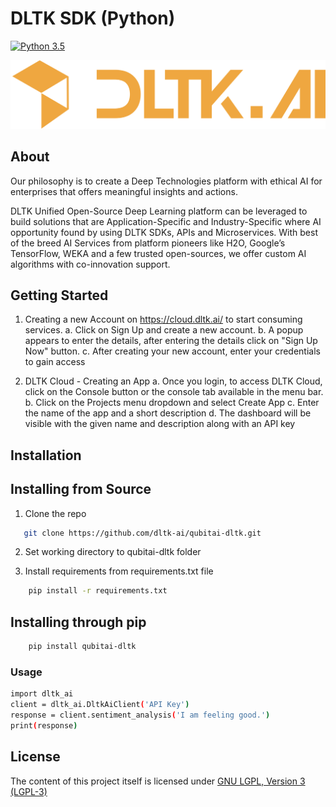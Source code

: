# DLTK SDK (Python)
[![Python 3.5](https://img.shields.io/badge/python-3.5-blue.svg)](https://www.python.org/downloads/release/python-350/)


[![DLTK Logo](dltk.png)](https://cloud.dltk.ai/)

## About

Our philosophy is to create a Deep Technologies platform with ethical AI for enterprises that offers meaningful insights and actions. 

DLTK Unified Open-Source Deep Learning platform can be leveraged to build solutions that are Application-Specific and Industry-Specific where AI opportunity found by using DLTK SDKs, APIs and Microservices. With best of the breed AI Services from platform pioneers like H2O, Google’s TensorFlow, WEKA and a few trusted open-sources, we offer custom AI algorithms with co-innovation support. 

## Getting Started

1. Creating a new Account on https://cloud.dltk.ai/ to start consuming services.
    a. Click on Sign Up and create a new account.
    b. A popup appears to enter the details, after entering the details click on "Sign Up Now" button.
    c. After creating your new account, enter your credentials to gain access

2. DLTK Cloud - Creating an App
    a. Once you login, to access DLTK Cloud, click on the Console button or the console tab available in the menu bar.
    b. Click on the Projects menu dropdown and select Create App
    c. Enter the name of the app and a short description
    d. The dashboard will be visible with the given name and description along with an API key

## Installation

## Installing from Source

1. Clone the repo
```sh
   git clone https://github.com/dltk-ai/qubitai-dltk.git
```
2. Set working directory to qubitai-dltk folder

3. Install requirements from requirements.txt file
```sh
    pip install -r requirements.txt
```

## Installing through pip
```sh
    pip install qubitai-dltk
```
### Usage

```sh
import dltk_ai
client = dltk_ai.DltkAiClient('API Key')
response = client.sentiment_analysis('I am feeling good.')
print(response)
```


## License

The content of this project itself is licensed under [GNU LGPL, Version 3 (LGPL-3)](https://github.com/dltk-ai/qubitai-dltk/blob/master/python/LICENSE)
